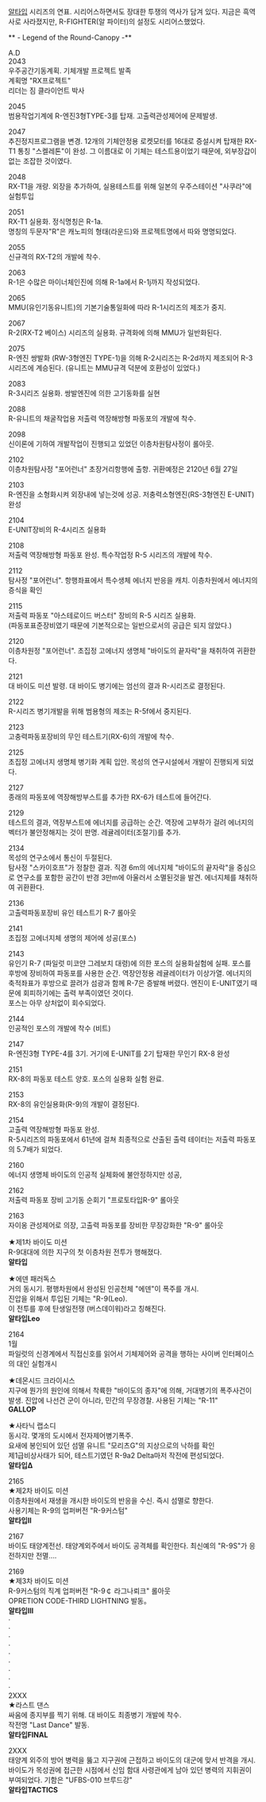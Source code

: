[알타입](%EC%95%8C%ED%83%80%EC%9E%85.md) 시리즈의 연표. 시리어스하면서도 장대한 투쟁의 역사가 담겨 있다.
지금은 흑역사로 사라졌지만, R-FIGHTER(알 파이터)의 설정도 시리어스했었다.

** \- Legend of the Round-Canopy -**

A.D  
2043  
우주공간기동계획. 기체개발 프로젝트 발족  
계획명 "RX프로젝트"  
리더는 짐 클라이언트 박사

2045  
범용작업기계에 R-엔진3형TYPE-3를 탑재. 고출력관성제어에 문제발생.

2047  
추진정지프로그램을 변경. 12개의 기체안정용 로켓모터를 16대로 증설시켜 탑재한 RX-T1 통칭 "스켈레톤"이 완성. 그 이름대로 이 기체는
테스트용이었기 때문에, 외부장갑이 없는 조잡한 것이였다.

2048  
RX-T1을 개량. 외장을 추가하여, 실용테스트를 위해 일본의 우주스테이션 "사쿠라"에 실험투입

2051  
RX-T1 실용화. 정식명칭은 R-1a.  
명칭의 두문자"R"은 캐노피의 형태(라운드)와 프로젝트명에서 따와 명명되었다.

2055  
신규격의 RX-T2의 개발에 착수.

2063  
R-1은 수많은 마이너체인진에 의해 R-1a에서 R-1j까지 작성되었다.

2065  
MMU(유인기동유니트)의 기본기술통일화에 따라 R-1시리즈의 제조가 중지.

2067  
R-2(RX-T2 베이스) 시리즈의 실용화. 규격화에 의해 MMU가 일반화된다.

2075  
R-엔진 쌍발화 (RW-3형엔진 TYPE-1)을 의해 R-2시리즈는 R-2d까지 제조되어 R-3시리즈에 계승된다. (유니트는 MMU규격
덕분에 호환성이 있었다.)

2083  
R-3시리즈 실용화. 쌍발엔진에 의한 고기동화를 실현

2088  
R-유니트의 채굴작업용 저출력 역장해방형 파동포의 개발에 착수.

2098  
신이론에 기하여 개발작업이 진행되고 있었던 이층차원탐사정이 롤아웃.

2102  
이층차원탐사정 "포어런너" 초장거리항행에 출항. 귀환예정은 2120년 6월 27일

2103  
R-엔진을 소형화시켜 외장내에 넣는것에 성공. 저충력소형엔진(RS-3형엔진 E-UNIT) 완성

2104  
E-UNIT장비의 R-4시리즈 실용화

2108  
저출력 역장해방형 파동포 완성. 특수작업정 R-5 시리즈의 개발에 착수.

2112  
탐사정 "포어런너". 항행좌표에서 특수생체 에너지 반응을 캐치. 이층차원에서 에너지의 증식을 확인

2115  
저출력 파동포 "아스테로이드 버스터" 장비의 R-5 시리즈 실용화.  
(파동포표준장비였기 때문에 기본적으로는 일반으로서의 공급은 되지 않았다.)

2120  
이층차원정 "포어런너". 초집정 고에너지 생명체 "바이도의 끝자락"을 채취하여 귀환한다.

2121  
대 바이도 미션 발령. 대 바이도 병기에는 엄선의 결과 R-시리즈로 결정된다.

2122  
R-시리즈 병기개발을 위해 범용형의 제조는 R-5f에서 중지된다.

2123  
고충력파동포장비의 무인 테스트기(RX-6)의 개발에 착수.

2125  
초집정 고에너지 생명체 병기화 계획 입안. 목성의 연구시설에서 개발이 진행되게 되었다.

2127  
종래의 파동포에 역장해방부스트를 추가한 RX-6가 테스트에 들어간다.

2129  
테스트의 결과, 역장부스트에 에너지를 공급하는 순간. 역장에 고부하가 걸려 에너지의 벡터가 불안정해지는 것이 판명. 레귤레이터(조절기)를
추가.

2134  
목성의 연구소에서 통신이 두절된다.  
탐사정 "스카이호프"가 정찰한 결과. 직경 6m의 에너지체 "바이도의 끝자락"을 중심으로 연구소를 포함한 공간이 반경 3만m에 아울러서
소멸된것을 발견. 에너지체를 채취하여 귀환환다.

2136  
고출력파동포장비 유인 테스트기 R-7 롤아웃

2141  
초집정 고에너지체 생명의 제어에 성공(포스)

2143  
유인기 R-7 (파일럿 미코얀 그레보치 대령)에 의한 포스의 실용화실험에 실패. 포스를 후방에 장비하여 파동포를 사용한 순간. 역장안정용
레귤레이터가 이상가열. 에너지의 축적좌표가 후방으로 끌려가 섬광과 함께 R-7은 증발해 버렸다. 엔진이 E-UNIT였기 때문에 회피하기에는
출력 부족이였던 것이다.  
포스는 아무 상처없이 회수되었다.

2144  
인공적인 포스의 개발에 착수 (비트)

2147  
R-엔진3형 TYPE-4를 3기. 거기에 E-UNIT를 2기 탑재한 무인기 RX-8 완성

2151  
RX-8의 파동포 테스트 양호. 포스의 실용화 실험 완료.

2153  
RX-8의 유인실용화(R-9)의 개발이 결정된다.

2154  
고출력 역장해방형 파동포 완성.  
R-5시리즈의 파동포에서 61년에 걸쳐 최종적으로 산출된 출력 테이터는 저출력 파동포의 5.7배가 되었다.

2160  
에너지 생명체 바이도의 인공적 실체화에 불안정하지만 성공,

2162  
저출력 파동포 장비 고기동 순회기 "프로토타입R-9" 롤아웃

2163  
자이옹 관성제어로 의장, 고출력 파동포를 장비한 무장강화한 "R-9" 롤아웃

★제1차 바이도 미션  
R-9대대에 의한 지구의 첫 이층차원 전투가 행해졌다.  
**알타입**

★에덴 패러독스  
거의 동시기. 평행차원에서 완성된 인공천체 "에덴"이 폭주를 개시.  
진압을 위해서 투입된 기체는 "R-9(Leo).  
이 전투를 후에 탄생일전쟁 (버스데이워)라고 칭해진다.  
**알타입Leo**

2164  
1월  
파일럿의 신경계에서 직접신호를 읽어서 기체제어와 공격을 행하는 사이버 인터페이스의 대인 실험개시

★데몬시드 크라이시스  
지구에 뭔가의 원인에 의해서 착륙한 "바이도의 종자"에 의해, 거대병기의 폭주사건이 발생. 진압에 나선건 군이 아니라, 민간의 무장경찰.
사용된 기체는 "R-11"  
**GALLOP**

★사타닉 랩소디  
동시각. 몇개의 도시에서 전자제어병기폭주.  
요새에 봉인되어 있던 섬멸 유니트 "모리츠G"의 지상으로의 낙하를 확인  
제1급비상사태가 되어, 테스트기였던 R-9a2 Delta마저 작전에 편성되었다.  
**알타입Δ**

2165  
★제2차 바이도 미션  
이층차원에서 재생을 개시한 바이도의 반응을 수신. 즉시 섬멸로 향한다.  
사용기체는 R-9의 업퍼버전 "R-9커스텀"  
**알타입Ⅱ**

2167  
바이도 태양계전선. 태양계외주에서 바이도 공격체를 확인한다. 최신예의 "R-9S"가 응전하지만 전멸….

2169  
★제3차 바이도 미션  
R-9커스텀의 직계 업퍼버전 "R-9￠ 라그나뢰크" 롤아웃  
OPRETION CODE-THIRD LIGHTNING 발동。  
**알타입Ⅲ**  
·  
·  
·  
·  
·  
·  
·  
·  
·  
2XXX  
★라스트 댄스  
싸움에 종지부를 찍기 위해. 대 바이도 최종병기 개발에 착수.  
작전명 "Last Dance" 발동.  
**알타입FINAL**

2XXX  
태양계 외주의 방어 병력을 뚫고 지구권에 근접하고 바이도의 대군에 맞서 반격을 개시. 바이도가 목성권에 접근한 시점에서 신임 함대 사령관에게
남아 있던 병력의 지휘권이 부여되었다. 기함은 "UFBS-010 브루드강"  
**알타입TACTICS**

